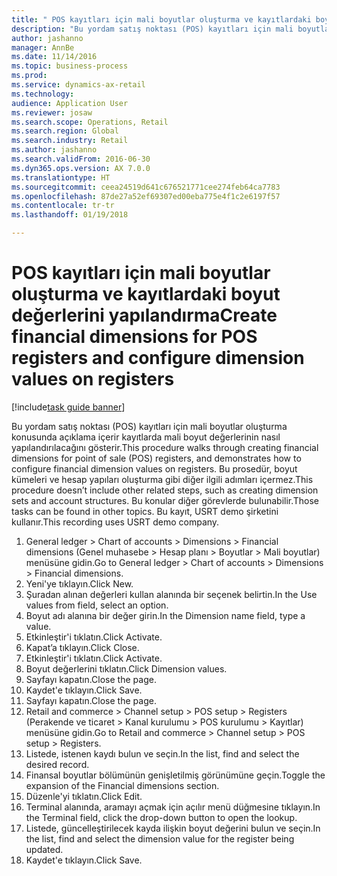 ```yaml
--- 
title: " POS kayıtları için mali boyutlar oluşturma ve kayıtlardaki boyut değerlerini yapılandırma"
description: "Bu yordam satış noktası (POS) kayıtları için mali boyutlar oluşturma konusunda açıklama içerir kayıtlarda mali boyut değerlerinin nasıl yapılandırılacağını gösterir."
author: jashanno
manager: AnnBe
ms.date: 11/14/2016
ms.topic: business-process
ms.prod: 
ms.service: dynamics-ax-retail
ms.technology: 
audience: Application User
ms.reviewer: josaw
ms.search.scope: Operations, Retail
ms.search.region: Global
ms.search.industry: Retail
ms.author: jashanno
ms.search.validFrom: 2016-06-30
ms.dyn365.ops.version: AX 7.0.0
ms.translationtype: HT
ms.sourcegitcommit: ceea24519d641c676521771cee274feb64ca7783
ms.openlocfilehash: 87de27a52ef69307ed00eba775e4f1c2e6197f57
ms.contentlocale: tr-tr
ms.lasthandoff: 01/19/2018

---
```

# <a name="create-financial-dimensions-for-pos-registers-and-configure-dimension-values-on-registers"></a><span data-ttu-id="567a6-103"> POS kayıtları için mali boyutlar oluşturma ve kayıtlardaki boyut değerlerini yapılandırma</span><span class="sxs-lookup"><span data-stu-id="567a6-103">Create financial dimensions for POS registers and configure dimension values on registers</span></span>

[!include[task guide banner](../includes/task-guide-banner.md)]

<span data-ttu-id="567a6-104">Bu yordam satış noktası (POS) kayıtları için mali boyutlar oluşturma konusunda açıklama içerir kayıtlarda mali boyut değerlerinin nasıl yapılandırılacağını gösterir.</span><span class="sxs-lookup"><span data-stu-id="567a6-104">This procedure walks through creating financial dimensions for point of sale (POS) registers, and demonstrates how to configure financial dimension values on registers.</span></span> <span data-ttu-id="567a6-105">Bu prosedür, boyut kümeleri ve hesap yapıları oluşturma gibi diğer ilgili adımları içermez.</span><span class="sxs-lookup"><span data-stu-id="567a6-105">This procedure doesn’t include other related steps, such as creating dimension sets and account structures.</span></span> <span data-ttu-id="567a6-106">Bu konular diğer görevlerde bulunabilir.</span><span class="sxs-lookup"><span data-stu-id="567a6-106">Those tasks can be found in other topics.</span></span> <span data-ttu-id="567a6-107">Bu kayıt, USRT demo şirketini kullanır.</span><span class="sxs-lookup"><span data-stu-id="567a6-107">This recording uses USRT demo company.</span></span>

1. <span data-ttu-id="567a6-108">General ledger > Chart of accounts > Dimensions > Financial dimensions (Genel muhasebe > Hesap planı > Boyutlar > Mali boyutlar) menüsüne gidin.</span><span class="sxs-lookup"><span data-stu-id="567a6-108">Go to General ledger > Chart of accounts > Dimensions > Financial dimensions.</span></span>
2. <span data-ttu-id="567a6-109">Yeni'ye tıklayın.</span><span class="sxs-lookup"><span data-stu-id="567a6-109">Click New.</span></span>
3. <span data-ttu-id="567a6-110">Şuradan alınan değerleri kullan alanında bir seçenek belirtin.</span><span class="sxs-lookup"><span data-stu-id="567a6-110">In the Use values from field, select an option.</span></span>
4. <span data-ttu-id="567a6-111">Boyut adı alanına bir değer girin.</span><span class="sxs-lookup"><span data-stu-id="567a6-111">In the Dimension name field, type a value.</span></span>
5. <span data-ttu-id="567a6-112">Etkinleştir'i tıklatın.</span><span class="sxs-lookup"><span data-stu-id="567a6-112">Click Activate.</span></span>
6. <span data-ttu-id="567a6-113">Kapat’a tıklayın.</span><span class="sxs-lookup"><span data-stu-id="567a6-113">Click Close.</span></span>
7. <span data-ttu-id="567a6-114">Etkinleştir'i tıklatın.</span><span class="sxs-lookup"><span data-stu-id="567a6-114">Click Activate.</span></span>
8. <span data-ttu-id="567a6-115">Boyut değerlerini tıklatın.</span><span class="sxs-lookup"><span data-stu-id="567a6-115">Click Dimension values.</span></span>
9. <span data-ttu-id="567a6-116">Sayfayı kapatın.</span><span class="sxs-lookup"><span data-stu-id="567a6-116">Close the page.</span></span>
10. <span data-ttu-id="567a6-117">Kaydet'e tıklayın.</span><span class="sxs-lookup"><span data-stu-id="567a6-117">Click Save.</span></span>
11. <span data-ttu-id="567a6-118">Sayfayı kapatın.</span><span class="sxs-lookup"><span data-stu-id="567a6-118">Close the page.</span></span>
12. <span data-ttu-id="567a6-119">Retail and commerce > Channel setup > POS setup > Registers (Perakende ve ticaret > Kanal kurulumu > POS kurulumu > Kayıtlar) menüsüne gidin.</span><span class="sxs-lookup"><span data-stu-id="567a6-119">Go to Retail and commerce > Channel setup > POS setup > Registers.</span></span>
13. <span data-ttu-id="567a6-120">Listede, istenen kaydı bulun ve seçin.</span><span class="sxs-lookup"><span data-stu-id="567a6-120">In the list, find and select the desired record.</span></span>
14. <span data-ttu-id="567a6-121">Finansal boyutlar bölümünün genişletilmiş görünümüne geçin.</span><span class="sxs-lookup"><span data-stu-id="567a6-121">Toggle the expansion of the Financial dimensions section.</span></span>
15. <span data-ttu-id="567a6-122">Düzenle'yi tıklatın.</span><span class="sxs-lookup"><span data-stu-id="567a6-122">Click Edit.</span></span>
16. <span data-ttu-id="567a6-123">Terminal alanında, aramayı açmak için açılır menü düğmesine tıklayın.</span><span class="sxs-lookup"><span data-stu-id="567a6-123">In the Terminal field, click the drop-down button to open the lookup.</span></span>
17. <span data-ttu-id="567a6-124">Listede, güncelleştirilecek kayda ilişkin boyut değerini bulun ve seçin.</span><span class="sxs-lookup"><span data-stu-id="567a6-124">In the list, find and select the dimension value for the register being updated.</span></span>
18. <span data-ttu-id="567a6-125">Kaydet'e tıklayın.</span><span class="sxs-lookup"><span data-stu-id="567a6-125">Click Save.</span></span>



